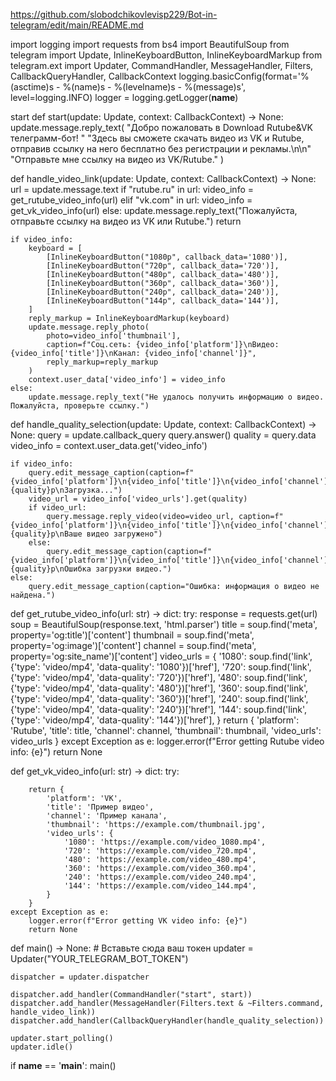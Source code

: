 https://github.com/slobodchikovlevisp229/Bot-in-telegram/edit/main/README.md
 
import logging
import requests
from bs4 import BeautifulSoup
from telegram import Update, InlineKeyboardButton, InlineKeyboardMarkup
from telegram.ext import Updater, CommandHandler, MessageHandler, Filters, CallbackQueryHandler, CallbackContext
logging.basicConfig(format='%(asctime)s - %(name)s - %(levelname)s - %(message)s', level=logging.INFO)
logger = logging.getLogger(__name__)

start
def start(update: Update, context: CallbackContext) -> None:
    update.message.reply_text(
        "Добро пожаловать в Download Rutube&VK телеграмм-бот! "
        "Здесь вы сможете скачать видео из VK и Rutube, отправив ссылку на него бесплатно без регистрации и рекламы.\n\n"
        "Отправьте мне ссылку на видео из VK/Rutube."
    )


def handle_video_link(update: Update, context: CallbackContext) -> None:
    url = update.message.text
    if "rutube.ru" in url:
        video_info = get_rutube_video_info(url)
    elif "vk.com" in url:
        video_info = get_vk_video_info(url)
    else:
        update.message.reply_text("Пожалуйста, отправьте ссылку на видео из VK или Rutube.")
        return

    if video_info:
        keyboard = [
            [InlineKeyboardButton("1080p", callback_data='1080')],
            [InlineKeyboardButton("720p", callback_data='720')],
            [InlineKeyboardButton("480p", callback_data='480')],
            [InlineKeyboardButton("360p", callback_data='360')],
            [InlineKeyboardButton("240p", callback_data='240')],
            [InlineKeyboardButton("144p", callback_data='144')],
        ]
        reply_markup = InlineKeyboardMarkup(keyboard)
        update.message.reply_photo(
            photo=video_info['thumbnail'],
            caption=f"Соц.сеть: {video_info['platform']}\nВидео: {video_info['title']}\nКанал: {video_info['channel']}",
            reply_markup=reply_markup
        )
        context.user_data['video_info'] = video_info
    else:
        update.message.reply_text("Не удалось получить информацию о видео. Пожалуйста, проверьте ссылку.")


def handle_quality_selection(update: Update, context: CallbackContext) -> None:
    query = update.callback_query
    query.answer()
    quality = query.data
    video_info = context.user_data.get('video_info')

    if video_info:
        query.edit_message_caption(caption=f"{video_info['platform']}\n{video_info['title']}\n{video_info['channel']}\nКачество: {quality}p\nЗагрузка...")
        video_url = video_info['video_urls'].get(quality)
        if video_url:
            query.message.reply_video(video=video_url, caption=f"{video_info['platform']}\n{video_info['title']}\n{video_info['channel']}\nКачество: {quality}p\nВаше видео загружено")
        else:
            query.edit_message_caption(caption=f"{video_info['platform']}\n{video_info['title']}\n{video_info['channel']}\nКачество: {quality}p\nОшибка загрузки видео.")
    else:
        query.edit_message_caption(caption="Ошибка: информация о видео не найдена.")


def get_rutube_video_info(url: str) -> dict:
    try:
        response = requests.get(url)
        soup = BeautifulSoup(response.text, 'html.parser')
        title = soup.find('meta', property='og:title')['content']
        thumbnail = soup.find('meta', property='og:image')['content']
        channel = soup.find('meta', property='og:site_name')['content']
        video_urls = {
            '1080': soup.find('link', {'type': 'video/mp4', 'data-quality': '1080'})['href'],
            '720': soup.find('link', {'type': 'video/mp4', 'data-quality': '720'})['href'],
            '480': soup.find('link', {'type': 'video/mp4', 'data-quality': '480'})['href'],
            '360': soup.find('link', {'type': 'video/mp4', 'data-quality': '360'})['href'],
            '240': soup.find('link', {'type': 'video/mp4', 'data-quality': '240'})['href'],
            '144': soup.find('link', {'type': 'video/mp4', 'data-quality': '144'})['href'],
        }
        return {
            'platform': 'Rutube',
            'title': title,
            'channel': channel,
            'thumbnail': thumbnail,
            'video_urls': video_urls
        }
    except Exception as e:
        logger.error(f"Error getting Rutube video info: {e}")
        return None


def get_vk_video_info(url: str) -> dict:
    try:
   
        return {
            'platform': 'VK',
            'title': 'Пример видео',
            'channel': 'Пример канала',
            'thumbnail': 'https://example.com/thumbnail.jpg',
            'video_urls': {
                '1080': 'https://example.com/video_1080.mp4',
                '720': 'https://example.com/video_720.mp4',
                '480': 'https://example.com/video_480.mp4',
                '360': 'https://example.com/video_360.mp4',
                '240': 'https://example.com/video_240.mp4',
                '144': 'https://example.com/video_144.mp4',
            }
        }
    except Exception as e:
        logger.error(f"Error getting VK video info: {e}")
        return None


def main() -> None:
    # Вставьте сюда ваш токен
    updater = Updater("YOUR_TELEGRAM_BOT_TOKEN")

    dispatcher = updater.dispatcher

    dispatcher.add_handler(CommandHandler("start", start))
    dispatcher.add_handler(MessageHandler(Filters.text & ~Filters.command, handle_video_link))
    dispatcher.add_handler(CallbackQueryHandler(handle_quality_selection))

    updater.start_polling()
    updater.idle()

if __name__ == '__main__':
    main()

